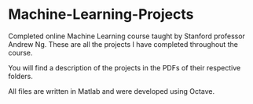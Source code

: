 # Machine-Learning-Projects

Completed online Machine Learning course taught by Stanford professor Andrew Ng.
These are all the projects I have completed throughout the course. 

You will find a description of the projects in the PDFs of their respective folders. 

All files are written in Matlab and were developed using Octave. 
